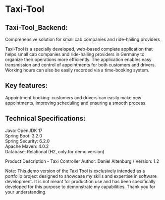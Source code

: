 # Taxi-Tool  
## Taxi-Tool_Backend:
Comprehensive solution for small cab companies and ride-hailing providers

Taxi-Tool is a specially developed, web-based complete application that helps small cab companies and ride-hailing providers in Germany to organize their operations more efficiently. 
The application enables easy transmission and control of appointments for both customers and drivers. Working hours can also be easily recorded via a time-booking system.

## Key features:
Appointment booking: customers and drivers can easily make new appointments, improving scheduling and ensuring a smooth process.

## Technical Specifications:
Java: OpenJDK 17  
Spring Boot: 3.2.0  
Spring Security: 6.2.0  
Apache Maven: 4.0.2  
Database: Relational (H2, only for demo version)  


Product Description - Taxi Controller
Author: Daniel Altenburg / Version: 1.2 

Note:
This demo version of the Taxi Tool is exclusively intended as a portfolio project designed to showcase my skills and expertise in software development. It is not meant for production use and has been specifically developed for this purpose to demonstrate my capabilities. Thank you for your understanding.
